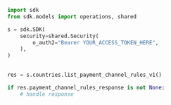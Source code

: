 <!-- Start SDK Example Usage -->
```python
import sdk
from sdk.models import operations, shared

s = sdk.SDK(
    security=shared.Security(
        o_auth2="Bearer YOUR_ACCESS_TOKEN_HERE",
    ),
)

    
res = s.countries.list_payment_channel_rules_v1()

if res.payment_channel_rules_response is not None:
    # handle response
```
<!-- End SDK Example Usage -->